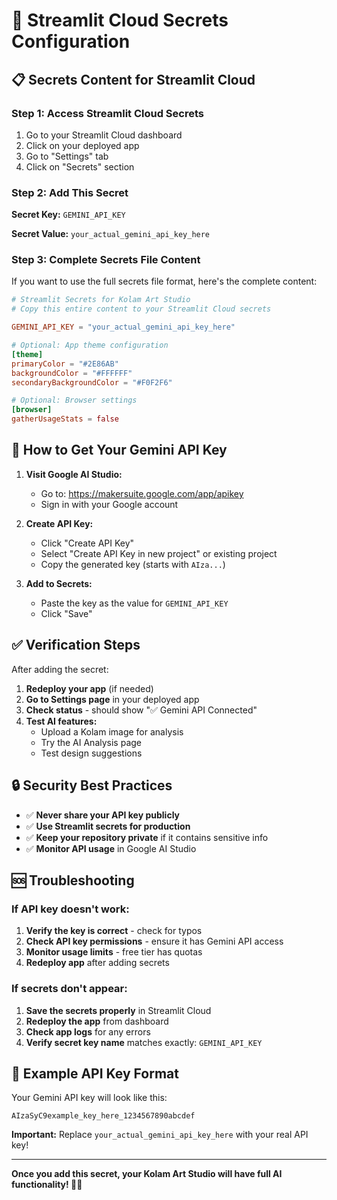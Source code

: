 # 🔐 Streamlit Cloud Secrets Configuration

## 📋 Secrets Content for Streamlit Cloud

### Step 1: Access Streamlit Cloud Secrets
1. Go to your Streamlit Cloud dashboard
2. Click on your deployed app
3. Go to "Settings" tab
4. Click on "Secrets" section

### Step 2: Add This Secret

**Secret Key:** `GEMINI_API_KEY`

**Secret Value:** `your_actual_gemini_api_key_here`

### Step 3: Complete Secrets File Content

If you want to use the full secrets file format, here's the complete content:

```toml
# Streamlit Secrets for Kolam Art Studio
# Copy this entire content to your Streamlit Cloud secrets

GEMINI_API_KEY = "your_actual_gemini_api_key_here"

# Optional: App theme configuration
[theme]
primaryColor = "#2E86AB"
backgroundColor = "#FFFFFF"
secondaryBackgroundColor = "#F0F2F6"

# Optional: Browser settings
[browser]
gatherUsageStats = false
```

## 🔑 How to Get Your Gemini API Key

1. **Visit Google AI Studio:**
   - Go to: https://makersuite.google.com/app/apikey
   - Sign in with your Google account

2. **Create API Key:**
   - Click "Create API Key"
   - Select "Create API Key in new project" or existing project
   - Copy the generated key (starts with `AIza...`)

3. **Add to Secrets:**
   - Paste the key as the value for `GEMINI_API_KEY`
   - Click "Save"

## ✅ Verification Steps

After adding the secret:

1. **Redeploy your app** (if needed)
2. **Go to Settings page** in your deployed app
3. **Check status** - should show "✅ Gemini API Connected"
4. **Test AI features:**
   - Upload a Kolam image for analysis
   - Try the AI Analysis page
   - Test design suggestions

## 🔒 Security Best Practices

- ✅ **Never share your API key publicly**
- ✅ **Use Streamlit secrets for production**
- ✅ **Keep your repository private** if it contains sensitive info
- ✅ **Monitor API usage** in Google AI Studio

## 🆘 Troubleshooting

### If API key doesn't work:
1. **Verify the key is correct** - check for typos
2. **Check API key permissions** - ensure it has Gemini API access
3. **Monitor usage limits** - free tier has quotas
4. **Redeploy app** after adding secrets

### If secrets don't appear:
1. **Save the secrets properly** in Streamlit Cloud
2. **Redeploy the app** from dashboard
3. **Check app logs** for any errors
4. **Verify secret key name** matches exactly: `GEMINI_API_KEY`

## 📝 Example API Key Format

Your Gemini API key will look like this:
```
AIzaSyC9example_key_here_1234567890abcdef
```

**Important:** Replace `your_actual_gemini_api_key_here` with your real API key!

---

**Once you add this secret, your Kolam Art Studio will have full AI functionality! 🎨✨**
